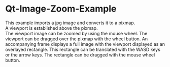 # Qt-Image-Zoom-Example

This example imports a jpg image and converts it to a pixmap.  
A viewport is established above the  pixmap.  
The viewport image can be zoomed by using the mouse wheel.
The viewport can be dragged over the pixmap with the wheel button.
An accompanying frame displays a full image with the viewport 
displayed as an overlayed rectangle.  This rectangle can be 
translated with the WASD keys or the arrow keys.  The rectangle 
can be dragged with the mouse wheel button.
